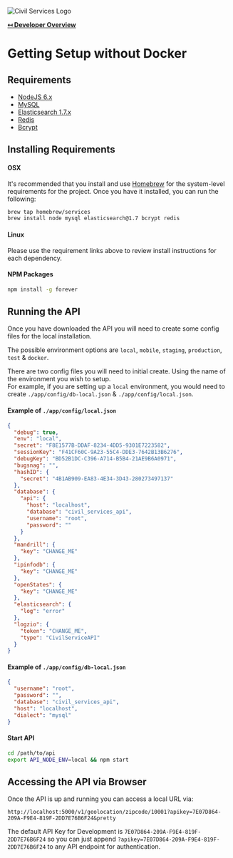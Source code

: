 ![Civil Services Logo](https://cdn.civil.services/common/github-logo.png "Civil Services Logo")

**[↤ Developer Overview](../README.md)**

Getting Setup without Docker
===

Requirements
---

* [NodeJS 6.x](https://nodejs.org/en/)
* [MySQL](http://www.mysql.com/)
* [Elasticsearch 1.7.x](https://www.elastic.co/)
* [Redis](http://redis.io/)
* [Bcrypt](http://bcrypt.sourceforge.net/)


Installing Requirements
---

#### OSX

It's recommended that you install and use [Homebrew](http://brew.sh/) for the system-level requirements for the project. Once you have it installed, you can run the following:

```bash
brew tap homebrew/services
brew install node mysql elasticsearch@1.7 bcrypt redis
```

#### Linux

Please use the requirement links above to review install instructions for each dependency.


#### NPM Packages

```bash
npm install -g forever
```


Running the API
---

Once you have downloaded the API you will need to create some config files for the local installation.

The possible environment options are `local`, `mobile`, `staging`, `production`, `test` & `docker`.

There are two config files you will need to initial create. Using the name of the environment you wish to setup.  
For example, if you are setting up a `local` environment, you would need to create `./app/config/db-local.json` & `./app/config/local.json`.

#### Example of `./app/config/local.json`

```json
{
  "debug": true,
  "env": "local",
  "secret": "F8E1577B-DDAF-8234-4DD5-9301E7223582",
  "sessionKey": "F41CF60C-9A23-55C4-DDE3-7642B13B6276",
  "debugKey": "BD52B1DC-C396-A714-B5B4-21AE9B6A0971",
  "bugsnag": "",
  "hashID": {
    "secret": "4B1AB909-EA83-4E34-3D43-280273497137"
  },
  "database": {
    "api": {
      "host": "localhost",
      "database": "civil_services_api",
      "username": "root",
      "password": ""
    }
  },
  "mandrill": {
    "key": "CHANGE_ME"
  },
  "ipinfodb": {
    "key": "CHANGE_ME"
  },
  "openStates": {
    "key": "CHANGE_ME"
  },
  "elasticsearch": {
    "log": "error"
  },
  "logzio": {
    "token": "CHANGE_ME",
    "type": "CivilServiceAPI"
  }
}
```

#### Example of `./app/config/db-local.json`

```json
{
  "username": "root",
  "password": "",
  "database": "civil_services_api",
  "host": "localhost",
  "dialect": "mysql"
}
```

#### Start API

```bash
cd /path/to/api
export API_NODE_ENV=local && npm start
```

Accessing the API via Browser
---

Once the API is up and running you can access a local URL via:

```text
http://localhost:5000/v1/geolocation/zipcode/10001?apikey=7E07D864-209A-F9E4-819F-2DD7E76B6F24&pretty
```

The default API Key for Development is `7E07D864-209A-F9E4-819F-2DD7E76B6F24` so you can just append `?apikey=7E07D864-209A-F9E4-819F-2DD7E76B6F24` to any API endpoint for authentication.
